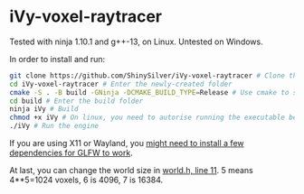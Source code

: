 # iVy-voxel-raytracer
Tested with ninja 1.10.1 and g++-13, on Linux. Untested on Windows.

In order to install and run:
```sh
git clone https://github.com/ShinySilver/iVy-voxel-raytracer # Clone this repository
cd iVy-voxel-raytracer # Enter the newly-created folder
cmake -S . -B build -GNinja -DCMAKE_BUILD_TYPE=Release # Use cmake to setup the build
cd build # Enter the build folder
ninja iVy # Build
chmod +x iVy # On linux, you need to autorise running the executable before running it
./iVy # Run the engine
```
If you are using X11 or Wayland, you [might need to install a few dependencies for GLFW to work](https://www.glfw.org/docs/latest/compile.html#compile_deps_wayland).

At last, you can change the world size in [world.h, line 11](https://github.com/ShinySilver/iVy-voxel-raytracer/blob/master/src/common/world.h#L12C9-L12C30). 5 means 4**5=1024 voxels, 6 is 4096, 7 is 16384.

